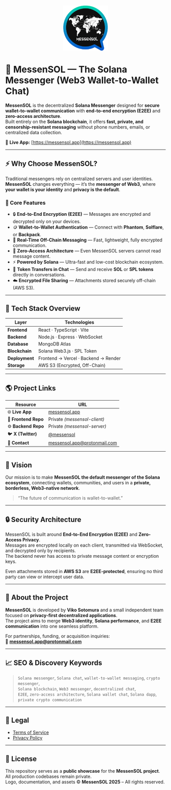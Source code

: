 <p align="center">
  <img src="messensol_logo.png" alt="MessenSOL — The Solana Messenger Logo" width="140" />
</p>

# 💬 MessenSOL — The Solana Messenger (Web3 Wallet-to-Wallet Chat)

**MessenSOL** is the decentralized **Solana Messenger** designed for **secure wallet-to-wallet communication** with **end-to-end encryption (E2EE)** and **zero-access architecture**.  
Built entirely on the **Solana blockchain**, it offers **fast, private, and censorship-resistant messaging** without phone numbers, emails, or centralized data collection.

🔗 **Live App:** [https://messensol.app](https://messensol.app)

---

## ⚡ Why Choose MessenSOL?

Traditional messengers rely on centralized servers and user identities.  
**MessenSOL** changes everything — it’s the **messenger of Web3**, where **your wallet is your identity** and **privacy is the default**.

### 🔐 Core Features

- 🔒 **End-to-End Encryption (E2EE)** — Messages are encrypted and decrypted only on your devices.  
- 🪙 **Wallet-to-Wallet Authentication** — Connect with **Phantom**, **Solflare**, or **Backpack**.  
- 💬 **Real-Time Off-Chain Messaging** — Fast, lightweight, fully encrypted communication.  
- 🧠 **Zero-Access Architecture** — Even MessenSOL servers cannot read message content.  
- ⚡ **Powered by Solana** — Ultra-fast and low-cost blockchain ecosystem.  
- 💸 **Token Transfers in Chat** — Send and receive **SOL** or **SPL tokens** directly in conversations.  
- ☁️ **Encrypted File Sharing** — Attachments stored securely off-chain (AWS S3).  

---

## 🧱 Tech Stack Overview

| Layer | Technologies |
|-------|---------------|
| **Frontend** | React · TypeScript · Vite |
| **Backend** | Node.js · Express · WebSocket |
| **Database** | MongoDB Atlas |
| **Blockchain** | Solana Web3.js · SPL Token |
| **Deployment** | Frontend → Vercel · Backend → Render |
| **Storage** | AWS S3 (Encrypted, Off-Chain) |

---

## 🌎 Project Links

| Resource | URL |
|-----------|-----|
| 🌐 **Live App** | [messensol.app](https://messensol.app) |
| 🧩 **Frontend Repo** | Private *(messensol-client)* |
| ⚙️ **Backend Repo** | Private *(messensol-server)* |
| 🐦 **X (Twitter)** | [@messensol](https://x.com/messensol) |
| 💬 **Contact** | messensol.app@protonmail.com |

---

## 🧭 Vision

Our mission is to make **MessenSOL the default messenger of the Solana ecosystem**, connecting wallets, communities, and users in a **private, borderless, Web3-native network**.

> “The future of communication is wallet-to-wallet.”

---

## 🔒 Security Architecture

MessenSOL is built around **End-to-End Encryption (E2EE)** and **Zero-Access Privacy**.  
Messages are encrypted locally on each client, transmitted via WebSocket, and decrypted only by recipients.  
The backend never has access to private message content or encryption keys.

Even attachments stored in **AWS S3** are **E2EE-protected**, ensuring no third party can view or intercept user data.

---

## 🧩 About the Project

**MessenSOL** is developed by **Viko Sotomura** and a small independent team focused on **privacy-first decentralized applications**.  
The project aims to merge **Web3 identity**, **Solana performance**, and **E2EE communication** into one seamless platform.

For partnerships, funding, or acquisition inquiries:  
📧 **messensol.app@protonmail.com**

---

## 📈 SEO & Discovery Keywords
> `Solana messenger`, `Solana chat`, `wallet-to-wallet messaging`, `crypto messenger`,  
> `Solana blockchain`, `Web3 messenger`, `decentralized chat`,  
> `E2EE`, `zero-access architecture`, `Solana wallet chat`, `Solana dapp`, `private crypto communication`

---

## 📜 Legal

- [Terms of Service](./TERMS.md)
- [Privacy Policy](./PRIVACY.md)

---

## 🪪 License

This repository serves as a **public showcase** for the **MessenSOL project**.  
All production codebases remain private.  
Logo, documentation, and assets © **MessenSOL 2025** – All rights reserved.
<!-- Google Site Verification -->
<meta name="google-site-verification" content="MtkhfrVzTYONgYwUqHrZw4gPpxLBbsUUcMc4Sln4slk" />

